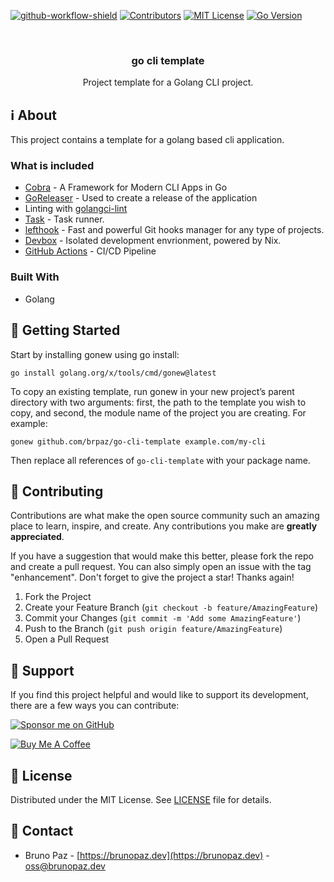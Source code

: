 [![github-workflow-shield]][github-workflow-url]
[![Contributors][contributors-shield]][contributors-url]
[![MIT License][license-shield]][license-url]
[![Go Version][gomod]][gomod-url]

<br />

<div>
<h3 align="center">go cli template</h3>

  <p align="center">
    Project template for a Golang CLI project.
  </p>
</div>

## ℹ️ About

This project contains a template for a golang based cli application.

### What is included

- [Cobra](https://cobra.dev/) - A Framework for Modern CLI Apps in Go
- [GoReleaser](https://goreleaser.com/) - Used to create a release of the application
- Linting with [golangci-lint](https://golangci-lint.run/)
- [Task](https://taskfile.dev/) - Task runner.
- [lefthook](https://github.com/evilmartians/lefthook) - Fast and powerful Git hooks manager for any type of projects.
- [Devbox](https://www.jetpack.io/devbox) - Isolated development envrionment, powered by Nix.
- [GitHub Actions](https://github.com/actions) - CI/CD Pipeline

### Built With

* Golang

## 🚀 Getting Started

Start by installing gonew using go install:

```shell
go install golang.org/x/tools/cmd/gonew@latest
```

To copy an existing template, run gonew in your new project’s parent directory with two arguments: first, the path to the template you wish to copy, and second, the module name of the project you are creating. For example:

```shell
gonew github.com/brpaz/go-cli-template example.com/my-cli
```

Then replace all references of `go-cli-template` with your package name.

## 🤝 Contributing

Contributions are what make the open source community such an amazing place to learn, inspire, and create. Any contributions you make are **greatly appreciated**.

If you have a suggestion that would make this better, please fork the repo and create a pull request. You can also simply open an issue with the tag "enhancement".
Don't forget to give the project a star! Thanks again!

1. Fork the Project
2. Create your Feature Branch (`git checkout -b feature/AmazingFeature`)
3. Commit your Changes (`git commit -m 'Add some AmazingFeature'`)
4. Push to the Branch (`git push origin feature/AmazingFeature`)
5. Open a Pull Request

## 🫶 Support

If you find this project helpful and would like to support its development, there are a few ways you can contribute:

[![Sponsor me on GitHub](https://img.shields.io/badge/Sponsor-%E2%9D%A4-%23db61a2.svg?&logo=github&logoColor=red&&style=for-the-badge&labelColor=white)](https://github.com/sponsors/brpaz)

<a href="https://www.buymeacoffee.com/Z1Bu6asGV" target="_blank"><img src="https://www.buymeacoffee.com/assets/img/custom_images/orange_img.png" alt="Buy Me A Coffee" style="height: auto !important;width: auto !important;" ></a>

## 📃 License

Distributed under the MIT License. See [LICENSE](LICENSE.md) file for details.

## 📩 Contact

- Bruno Paz - [https://brunopaz.dev](https://brunopaz.dev) - oss@brunopaz.dev

<!-- MARKDOWN LINKS & IMAGES -->
<!-- https://www.markdownguide.org/basic-syntax#reference-style-links -->
[contributors-shield]: https://img.shields.io/github/contributors/brpaz/go-cli-template.svg?style=for-the-badge
[contributors-url]: https://github.com/brpaz/go-cli-template/graphs/contributors
[license-shield]: https://img.shields.io/github/license/brpaz/go-cli-template?style=for-the-badge
[license-url]: https://github.com/brpaz/go-cli-template/LICENSE
[github-workflow-shield]: https://img.shields.io/github/actions/workflow/status/brpaz/go-cli-template/ci.yml?style=for-the-badge
[github-workflow-url]: https://github.com/brpaz/go-cli-template/actions
[gomod]: https://github.com/brpaz/go-cli-template
[gomod-url]: https://img.shields.io/github/go-mod/go-version/brpaz/go-cli-template
